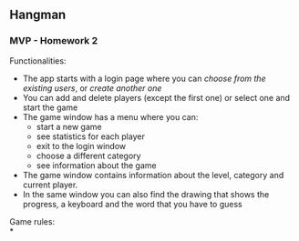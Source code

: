 ## Hangman
### MVP - Homework 2

Functionalities:  
* The app starts with a login page where you can _choose from the existing users_, or _create another one_
* You can add and delete players (except the first one) or select one and start the game
* The game window has a menu where you can:  
    - start a new game
    - see statistics for each player
    - exit to the login window
    - choose a different category
    - see information about the game
* The game window contains information about the level, category and current player. 
* In the same window you can also find the drawing that shows the progress, a keyboard and the word that you have to guess

Game rules:  
*